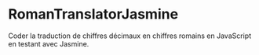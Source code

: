RomanTranslatorJasmine
======================

Coder la traduction de chiffres décimaux en chiffres romains en JavaScript en testant avec Jasmine.
